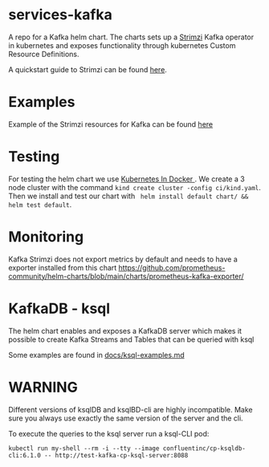 # services-kafka
A repo for a Kafka helm chart. The charts sets up a [Strimzi](https://strimzi.io/) Kafka operator in kubernetes and exposes functionality through kubernetes Custom Resource Definitions. 

A quickstart guide to Strimzi can be found [here](https://strimzi.io/docs/operators/latest/quickstart.html).

# Examples 
Example of the Strimzi resources for Kafka can be found [here](https://github.com/strimzi/strimzi-kafka-operator/tree/0.22.1/examples)


# Testing 
For testing the helm chart we use [ Kubernetes In Docker ](https://kind.sigs.k8s.io/). We create a 3 node cluster with the command `kind create cluster -config ci/kind.yaml`.
Then we install and test our chart with ` helm install default chart/ && helm test default`. 


# Monitoring 

Kafka Strimzi does not export metrics by default and needs to have a exporter installed from this chart https://github.com/prometheus-community/helm-charts/blob/main/charts/prometheus-kafka-exporter/

# KafkaDB - ksql

The helm chart enables and exposes a KafkaDB server which makes it possible to create Kafka Streams and Tables that can be queried with ksql

Some examples are found in [docs/ksql-examples.md](docs)

# WARNING

Different versions of ksqlDB and ksqlBD-cli are highly incompatible. Make sure you always use exactly the same version of the server and the cli.

To execute the queries to the ksql server run a ksql-CLI pod:

`kubectl run my-shell --rm -i --tty --image confluentinc/cp-ksqldb-cli:6.1.0 -- http://test-kafka-cp-ksql-server:8088`
